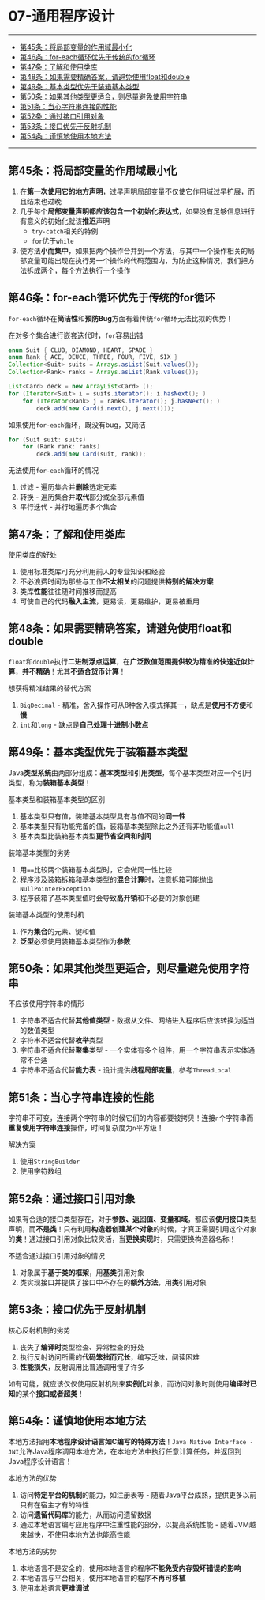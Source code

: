 ﻿# 07-通用程序设计

---

- [第45条：将局部变量的作用域最小化](#第45条将局部变量的作用域最小化)
- [第46条：for-each循环优先于传统的for循环](#第46条for-each循环优先于传统的for循环)
- [第47条：了解和使用类库](#第47条了解和使用类库)
- [第48条：如果需要精确答案，请避免使用float和double](#第48条如果需要精确答案请避免使用float和double)
- [第49条：基本类型优先于装箱基本类型](#第49条基本类型优先于装箱基本类型)
- [第50条：如果其他类型更适合，则尽量避免使用字符串](#第50条如果其他类型更适合则尽量避免使用字符串)
- [第51条：当心字符串连接的性能](#第51条当心字符串连接的性能)
- [第52条：通过接口引用对象](#第52条通过接口引用对象)
- [第53条：接口优先于反射机制](#第53条接口优先于反射机制)
- [第54条：谨慎地使用本地方法](#第54条谨慎地使用本地方法)

---

## 第45条：将局部变量的作用域最小化

1. 在**第一次使用它的地方声明**，过早声明局部变量不仅使它作用域过早扩展，而且结束也过晚
2. 几乎每个**局部变量声明都应该包含一个初始化表达式**，如果没有足够信息进行有意义的初始化就该**推迟**声明
   - `try-catch`相关的特例
   - `for`优于`while`
3. 使方法**小而集中**，如果把两个操作合并到一个方法，与其中一个操作相关的局部变量可能出现在执行另一个操作的代码范围内，为防止这种情况，我们把方法拆成两个，每个方法执行一个操作

## 第46条：for-each循环优先于传统的for循环

`for-each`循环在**简洁性**和**预防Bug**方面有着传统`for`循环无法比拟的优势！

在对多个集合进行嵌套迭代时，`for`容易出错
```Java
enum Suit { CLUB, DIAMOND, HEART, SPADE }
enum Rank { ACE, DEUCE, THREE, FOUR, FIVE, SIX }
Collection<Suit> suits = Arrays.asList(Suit.values());
Collection<Rank> ranks = Arrays.asList(Rank.values());

List<Card> deck = new ArrayList<Card> ();
for (Iterator<Suit> i = suits.iterator(); i.hasNext(); )
	for (Iterator<Rank> j = ranks.iterator(); j.hasNext(); )
		deck.add(new Card(i.next(), j.next()));
```

如果使用`for-each`循环，既没有bug，又简洁
```Java
for (Suit suit: suits)
	for (Rank rank: ranks)
		deck.add(new Card(suit, rank));
```

无法使用`for-each`循环的情况
1. 过滤 - 遍历集合并**删除**选定元素
2. 转换 - 遍历集合并**取代**部分或全部元素值
3. 平行迭代 - 并行地遍历多个集合

## 第47条：了解和使用类库

使用类库的好处
1. 使用标准类库可充分利用前人的专业知识和经验
2. 不必浪费时间为那些与工作**不太相关**的问题提供**特别的解决方案**
3. 类库**性能**往往随时间推移而提高
4. 可使自己的代码**融入主流**，更易读，更易维护，更易被重用

## 第48条：如果需要精确答案，请避免使用float和double

`float`和`double`执行**二进制浮点运算**，在**广泛数值范围提供较为精准的快速近似计算**，**并不精确**！尤其**不适合货币计算**！

想获得精准结果的替代方案
1. `BigDecimal` - 精准，舍入操作可从8种舍入模式择其一，缺点是**使用不方便**和**慢**
2. `int`和`long` - 缺点是**自己处理十进制小数点**

## 第49条：基本类型优先于装箱基本类型

Java**类型系统**由两部分组成：**基本类型**和**引用类型**，每个基本类型对应一个引用类型，称为**装箱基本类型**！

基本类型和装箱基本类型的区别
1. 基本类型只有值，装箱基本类型具有与值不同的**同一性**
2. 基本类型只有功能完备的值，装箱基本类型除此之外还有非功能值`null`
3. 基本类型比装箱基本类型**更节省空间和时间**

装箱基本类型的劣势
1. 用`==`比较两个装箱基本类型时，它会做同一性比较
2. 程序涉及装箱拆箱和基本类型的**混合计算**时，注意拆箱可能抛出`NullPointerException`
3. 程序装箱了基本类型值时会导致**高开销**和不必要的对象创建

装箱基本类型的使用时机
1. 作为**集合**的元素、键和值
2. **泛型**必须使用装箱基本类型作为**参数**

## 第50条：如果其他类型更适合，则尽量避免使用字符串

不应该使用字符串的情形
1. 字符串不适合代替**其他值类型** - 数据从文件、网络进入程序后应该转换为适当的数值类型
2. 字符串不适合代替**枚举**类型
3. 字符串不适合代替**聚集**类型 - 一个实体有多个组件，用一个字符串表示实体通常不合适
4. 字符串不适合代替**能力表** - 设计提供**线程局部变量**，参考`ThreadLocal`

## 第51条：当心字符串连接的性能

字符串不可变，连接两个字符串的时候它们的内容都要被拷贝！连接`n`个字符串而**重复使用字符串连接**操作，时间复杂度为`n`平方级！

解决方案
1. 使用`StringBuilder`
2. 使用字符数组

## 第52条：通过接口引用对象

如果有合适的接口类型存在，对于**参数、返回值、变量和域**，都应该**使用接口**类型声明，而**不是类**！只有利用**构造器创建某个对象**的时候，才真正需要引用这个对象的**类**！通过接口引用对象比较灵活，当**更换实现**时，只需更换构造器名称！

不适合通过接口引用对象的情况
1. 对象属于**基于类的框架**，用**基类**引用对象
2. 类实现接口并提供了接口中不存在的**额外方法**，用**类**引用对象

## 第53条：接口优先于反射机制

核心反射机制的劣势
1. 丧失了**编译时**类型检查、异常检查的好处
2. 执行反射访问所需的**代码笨拙而冗长**，编写乏味，阅读困难
3. **性能损失**，反射调用比普通调用慢了许多

如有可能，就应该仅仅使用反射机制来**实例化**对象，而访问对象时则使用**编译时已知**的某个**接口或者超类**！

## 第54条：谨慎地使用本地方法

本地方法指用**本地程序设计语言如C编写的特殊方法**！`Java Native Interface - JNI`允许Java程序调用本地方法，在本地方法中执行任意计算任务，并返回到Java程序设计语言！

本地方法的优势
1. 访问**特定平台的机制**的能力，如注册表等 - 随着Java平台成熟，提供更多以前只有在宿主才有的特性
2. 访问**遗留代码库**的能力，从而访问遗留数据
3. 通过本地语言编写应用程序中注重性能的部分，以提高系统性能 - 随着JVM越来越快，不使用本地方法也能高性能

本地方法的劣势
1. 本地语言不是安全的，使用本地语言的程序**不能免受内存毁坏错误的影响**
2. 本地语言与平台相关，使用本地语言的程序**不再可移植**
3. 使用本地语言**更难调试**